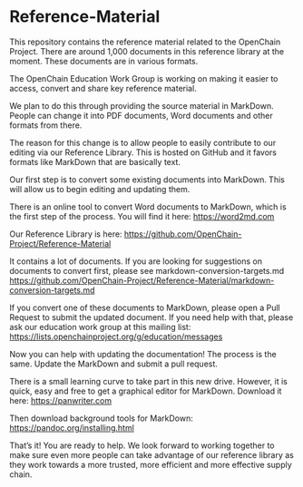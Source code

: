 # Reference-Material
This repository contains the reference material related to the OpenChain Project. There are around 1,000 documents in this reference library at the moment. These documents are in various formats.

The OpenChain Education Work Group is working on making it easier to access, convert and share key reference material.

We plan to do this through providing the source material in MarkDown. People can change it into PDF documents, Word documents and other formats from there.

The reason for this change is to allow people to easily contribute to our editing via our Reference Library. This is hosted on GitHub and it favors formats like MarkDown that are basically text. 

Our first step is to convert some existing documents into MarkDown. This will allow us to begin editing and updating them.

There is an online tool to convert Word documents to MarkDown, which is the first step of the process. You will find it here:
<https://word2md.com>


Our Reference Library is here:
<https://github.com/OpenChain-Project/Reference-Material>

It contains a lot of documents. If you are looking for suggestions on documents to convert first, please see markdown-conversion-targets.md
<https://github.com/OpenChain-Project/Reference-Material/markdown-conversion-targets.md>


If you convert one of these documents to MarkDown, please open a Pull Request to submit the updated document. If you need help with that, please ask our education work group at this mailing list:
<https://lists.openchainproject.org/g/education/messages>

Now you can help with updating the documentation! The process is the same. Update the MarkDown and submit a pull request.

There is a small learning curve to take part in this new drive. However, it is quick, easy and free to get a graphical editor for MarkDown. Download it here:
<https://panwriter.com>

Then download background tools for MarkDown:
<https://pandoc.org/installing.html>

That’s it! You are ready to help. We look forward to working together to make sure even more people can take advantage of our reference library as they work towards a more trusted, more efficient and more effective supply chain.
